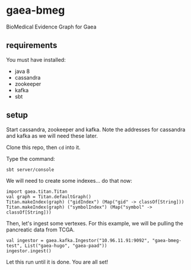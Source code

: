 # gaea-bmeg

BioMedical Evidence Graph for Gaea

## requirements

You must have installed:

* java 8
* cassandra
* zookeeper
* kafka
* sbt

## setup

Start cassandra, zookeeper and kafka. Note the addresses for cassandra and kafka as we will need these later.

Clone this repo, then `cd` into it.

Type the command:

    sbt server/console

We will need to create some indexes... do that now:

```
import gaea.titan.Titan
val graph = Titan.defaultGraph()
Titan.makeIndex(graph) ("gidIndex") (Map("gid" -> classOf[String]))
Titan.makeIndex(graph) ("symbolIndex") (Map("symbol" -> classOf[String]))
```

Then, let's ingest some vertexes. For this example, we will be pulling the pancreatic data from TCGA.

```
val ingestor = gaea.kafka.Ingestor("10.96.11.91:9092", "gaea-bmeg-test", List("gaea-hugo", "gaea-paad"))
ingestor.ingest()
```

Let this run until it is done. You are all set!